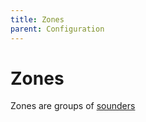 ```yaml
---
title: Zones
parent: Configuration
---
```

# Zones

Zones are groups of [sounders](/docs/configuration/sounders/)